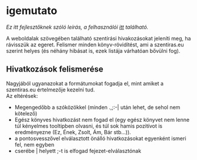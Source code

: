 igemutato
=========

*Ez itt fejlesztőknek szóló leírás, a felhasználói [itt](https://molnarm.github.io/igemutato/) található.* 

A weboldalak szövegében található szentírási hivakozásokat jeleníti meg, ha rávisszük az egeret. Felismer minden könyv-rövidítést, ami a szentiras.eu szerint helyes (és néhány hibásat is, ezek listája várhatóan bővülni fog).

Hivatkozások felismerése
------------------------

Nagyjából ugyanazokat a formátumokat fogadja el, mint amiket a szentiras.eu értelmezője kezelni tud.  
Az eltérések:  
-   Megengedőbb a szóközökkel (minden .,;:-| után lehet, de sehol nem kötelező)  
-   Egész könyves hivatkozást nem fogad el (egy egész könyvet nem lenne túl kényelmes tooltipben olvasni,	és túl sok hamis pozitívot is eredményezne (Ez, Ének, Zsolt, Ám, Bár stb...)).  
-   a pontosvesszővel elválasztott önálló hivatkozásokat egyenként ismeri fel, nem egyben  
-   cserébe | helyett ;-t is elfogad fejezet-elválasztónak